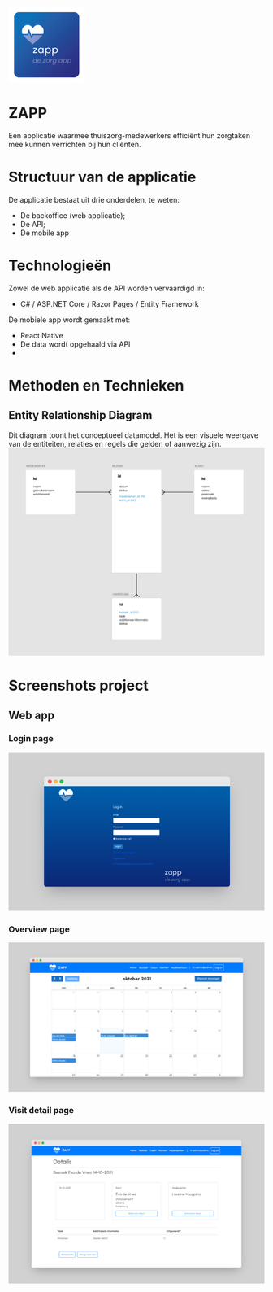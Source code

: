 <img src="./assets/zapp-logo.png" style="height:150px;">

# ZAPP
Een applicatie waarmee thuiszorg-medewerkers efficiënt hun zorgtaken mee kunnen verrichten bij hun cliënten.

# Structuur van de applicatie
De applicatie bestaat uit drie onderdelen, te weten:

- De backoffice (web applicatie);
- De API;
- De mobile app

# Technologieën
Zowel de web applicatie als de API worden vervaardigd in:
- C# / ASP.NET Core / Razor Pages / Entity Framework

De mobiele app wordt gemaakt met: 
- React Native 
- De data wordt opgehaald via API
- 
# Methoden en Technieken
## Entity Relationship Diagram
Dit diagram toont het conceptueel datamodel. Het is een visuele weergave van de entiteiten, relaties en regels die gelden of aanwezig zijn. 
<img src="./assets/ERD-ZAPP.png" />

# Screenshots project
## Web app
### Login page
<img src="./assets/mockup-zapp-1.png" />

### Overview page
<img src="./assets/mockup-zapp-2.png" />

### Visit detail page
<img src="./assets/mockup-zapp-3.png" />
